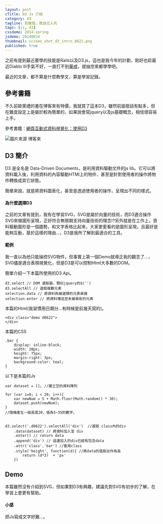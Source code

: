 ```yaml
---
layout: post
cTitle: D3 Js 介紹
category: d3
tagline: 別推我，我自己入坑
tags: [js, d3]
cssdemo: 2014-spring
jsdemo: 20140624
thumbnail: screen_shot_d3_intro_0622.png
published: true
---
```



之前有提到最近要學的技能是Rails以及D3.js，這也是我今年的計劃，剛好也趁最近Diablo III手氣不好，一直打不到[華戒](http://tw.battle.net/d3/zh/item/ring-of-royal-grandeur-3qRFop)，就抽空來都學學吧。

最近的文章，都不算是什麼教學文，算是學習記錄。

<!-- more -->

## 參考書籍

不久前歐萊禮的書在博客來有特價，我就買了這本D3，雖然前面廢話有點多，但在難度設定上是屬於較為簡單的，如果說會寫jquery以及js基礎概念，相信很容易上手。

參考書籍：[網頁互動式資料視覺化：使用D3](http://www.books.com.tw/products/0010621239)

![圖片來源 博客來](http://im1.book.com.tw/image/getImage?i=http://www.books.com.tw/img/001/062/12/0010621239.jpg&w=348&h=348)

## D3 簡介

D3 是全名是 Data-Driven Documents，是利用資料驅動文件的js lib。它可以將資料載入後，利用資料的內容驅動HTMl上的物件，甚至是針對使用者的操作將物件轉換成其它狀態。

簡單來說，就是將資料圖表化，甚至是透過使用者的操作，呈現出不同的樣式。

#### 為什麼選擇D3

之前的文章有提到，我有在學習SVG，SVG是屬於向量的技術，而D3適合操作SVG來做圖形呈現，正好符合無限期支持向量技術的理念!?另外就是在工作上，資料驅動圖形是一個趨勢，和文字表格比起來，大家更愛看的是圖形呈現，且最好是能夠互動，基於這樣的理由...，D3是我所了解到最適合的工具。


#### 範例

我一直以為他只能操控SVG物件，但事實上第一個Demo就導正我的觀念了...，SVG儘是適合表現視覺化，但是D3是可以控制Html大多數的DOM。

簡單介紹一下本篇所使用的D3 Api。

	d3.select // DOM 選取器，類似jquery的$('')
	d3.selectAll // 選取複數元素
	selection.data // 將資料與被選擇的元素串接
	selection.enter // 將資料傳送至未被串街的元素


本篇的Html(我習慣用日期分...有時候是前幾天寫的)。
	
	<div class="demo d0622">
	</div>

本篇的CSS

	.bar {
		display: inline-block;
		width: 20px;
		height: 75px;
		margin-right: 3px;
		background-color: teal;
	}


以下是本篇的Js

	
	var dataset = []; //建立空的資料陣列

	for (var i=0; i < 20; i++){
		var newNum = 5 + Math.floor(Math.random() * 30);
		dataset.push(newNum);
	}
	//隨機產生一組長度20，值為5~35的數字。
	

	d3.select('.d0622').selectAll('div')  //選取 class內的div
		.data(dataset) // 將資料加入至 div
		.enter() // return data
		.append('div') // 這邊加入的div已經有包含data
		.attr('class','bar') //套用class
		.style('height', function(d){ //將data的值取出作為高
			return (d*3)  + 'px'
		})

## Demo

<div class="demo d0622"> </div>	

本篇雖然沒有介紹到SVG，但如果對D3有興趣，建議先對SVG有初步的了解，在學習上會更有幫助。






#### 小感

把Js寫成文字好難...。

